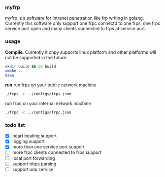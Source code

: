 ### myfrp

myfrp is a software for intranet penetration like frp writing in golang. Currently this software only support one frpc connectd to one frps, one frpc service port open and many clients connected to frps at service port.

### usage
**Compile**.
Currently it onpy supports linux platform and other platforms will not be supported in the future.

```sh
mkdir build && cd build
cmake ..
make
```
**run**
run frps on your public network machine
```sh
./frps -c ../configs/frps.json
```
run frpc on your internal network machine
```sh
./frpc -c ../configs/frpc.json
```

### todo list
- [x] heart beating support
- [x] logging support
- [x] more than one service port support
- [ ] more frpc clients connected to frps support
- [ ] local port forwarding
- [ ] support https parsing
- [ ] support udp service